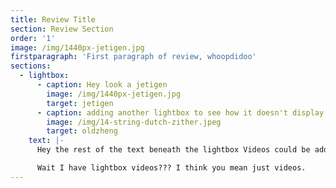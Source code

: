 ```yaml
---
title: Review Title
section: Review Section
order: '1'
image: /img/1440px-jetigen.jpg
firstparagraph: 'First paragraph of review, whoopdidoo'
sections:
  - lightbox:
      - caption: Hey look a jetigen
        image: /img/1440px-jetigen.jpg
        target: jetigen
      - caption: adding another lightbox to see how it doesn't display properly.
        image: /img/14-string-dutch-zither.jpeg
        target: oldzheng
    text: |-
      Hey the rest of the text beneath the lightbox Videos could be added below.

      Wait I have lightbox videos??? I think you mean just videos.
---
```


